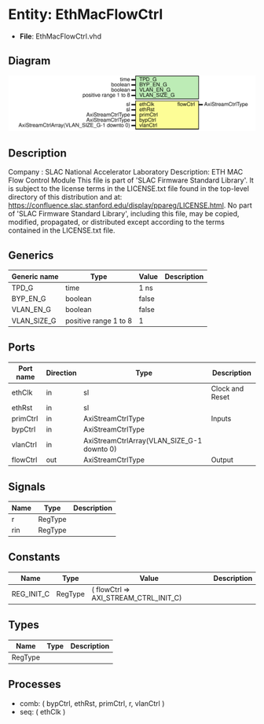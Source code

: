# Entity: EthMacFlowCtrl

- **File**: EthMacFlowCtrl.vhd
## Diagram

![Diagram](EthMacFlowCtrl.svg "Diagram")
## Description

Company    : SLAC National Accelerator Laboratory
Description: ETH MAC Flow Control Module
This file is part of 'SLAC Firmware Standard Library'.
It is subject to the license terms in the LICENSE.txt file found in the
top-level directory of this distribution and at:
   https://confluence.slac.stanford.edu/display/ppareg/LICENSE.html.
No part of 'SLAC Firmware Standard Library', including this file,
may be copied, modified, propagated, or distributed except according to
the terms contained in the LICENSE.txt file.
## Generics

| Generic name | Type                  | Value | Description |
| ------------ | --------------------- | ----- | ----------- |
| TPD_G        | time                  | 1 ns  |             |
| BYP_EN_G     | boolean               | false |             |
| VLAN_EN_G    | boolean               | false |             |
| VLAN_SIZE_G  | positive range 1 to 8 | 1     |             |
## Ports

| Port name | Direction | Type                                       | Description     |
| --------- | --------- | ------------------------------------------ | --------------- |
| ethClk    | in        | sl                                         | Clock and Reset |
| ethRst    | in        | sl                                         |                 |
| primCtrl  | in        | AxiStreamCtrlType                          | Inputs          |
| bypCtrl   | in        | AxiStreamCtrlType                          |                 |
| vlanCtrl  | in        | AxiStreamCtrlArray(VLAN_SIZE_G-1 downto 0) |                 |
| flowCtrl  | out       | AxiStreamCtrlType                          | Output          |
## Signals

| Name | Type    | Description |
| ---- | ------- | ----------- |
| r    | RegType |             |
| rin  | RegType |             |
## Constants

| Name       | Type    | Value                                        | Description |
| ---------- | ------- | -------------------------------------------- | ----------- |
| REG_INIT_C | RegType |  (       flowCtrl => AXI_STREAM_CTRL_INIT_C) |             |
## Types

| Name    | Type | Description |
| ------- | ---- | ----------- |
| RegType |      |             |
## Processes
- comb: ( bypCtrl, ethRst, primCtrl, r, vlanCtrl )
- seq: ( ethClk )
